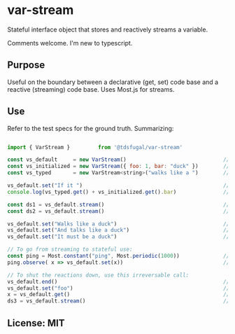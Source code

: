 # var-stream
Stateful interface object that stores and reactively streams a variable. 

Comments welcome.  I'm new to typescript.

## Purpose

Useful on the boundary between a declarative (get, set) code base and a reactive (streaming) code base.  Uses Most.js for streams. 

## Use

Refer to the test specs for the ground truth.  Summarizing:

```javascript

import { VarStream }         from '@tdsfugal/var-stream'

const vs_default     = new VarStream()                               // default value is null
const vs_initialized = new VarStream({ foo: 1, bar: "duck" })        // value = { foo: 1, bar: "duck" } 
const vs_typed       = new VarStream<string>("walks like a ")        // value can be typed if in a typescript environment

vs_default.set("If it ")                                             // Getters and setters work as expected. 
console.log(vs_typed.get() + vs_initialized.get().bar)               // Prints "walks like a duck"

const ds1 = vs_default.stream()                                      // ds1 is a most.js stream. Emits the initial value "If it"
const ds2 = vs_default.stream()                                      // ds2 is a most.js stream. Emits the initial value "If it"

vs_default.set("Walks like a duck")                                  // ds1 and ds2 emit "Walks like a duck" 
vs_default.set("And talks like a duck")                              // ds1 and ds2 emit "And talks like a duck" 
vs_default.set("It must be a duck")                                  // ds1 and ds2 emit "It must be a duck" 

// To go from streaming to stateful use:
const ping = Most.constant("ping", Most.periodic(1000))              // Stream that emits "ping" every second.  
ping.observe( x => vs_default.set(x))                                // Duplicate values are ignored.  ds1 and ds2 emit "ping" only once.  

// To shut the reactions down, use this irreversable call:
vs_default.end()                                                     // terminates streams ds1 and ds2, ends vs_default
vs_default.set("foo")                                                // throws an error
x = vs_default.get()                                                 // throws an error
ds3 = vs_default.stream()                                            // throws an error

```

## License: MIT
